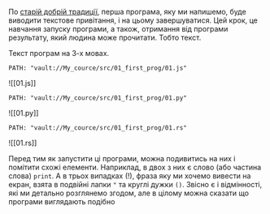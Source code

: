 По [старій добрій традиції](https://en.m.wikipedia.org/wiki/%22Hello,_World!%22_program), перша програма, яку ми напишемо, буде виводити текстове привітання, і на цьому завершуватися. Цей крок, це навчання запуску програми, а також, отримання від програми результату, який людина може прочитати. Тобто текст.

Текст програм на 3-х мовах.

```embed-js
PATH: "vault://My_cource/src/01_first_prog/01.js"
```
![[01.js]]

```embed-python
PATH: "vault://My_cource/src/01_first_prog/01.py"
```
![[01.py]]

```embed-rust
PATH: "vault://My_cource/src/01_first_prog/01.rs"
```
![[01.rs]]

Перед тим як запустити ці програми, можна подивитись на них і помітити схожі елементи. Наприклад, в двох з них є слово (або частина слова) `print`. А в трьох випадках (!), фраза яку ми хочемо вивести на екран, взята в подвійні лапки `"` та круглі дужки `()`. Звісно є і відмінності, які ми детально розглянемо згодом, але в цілому можна сказати що програми виглядають подібно